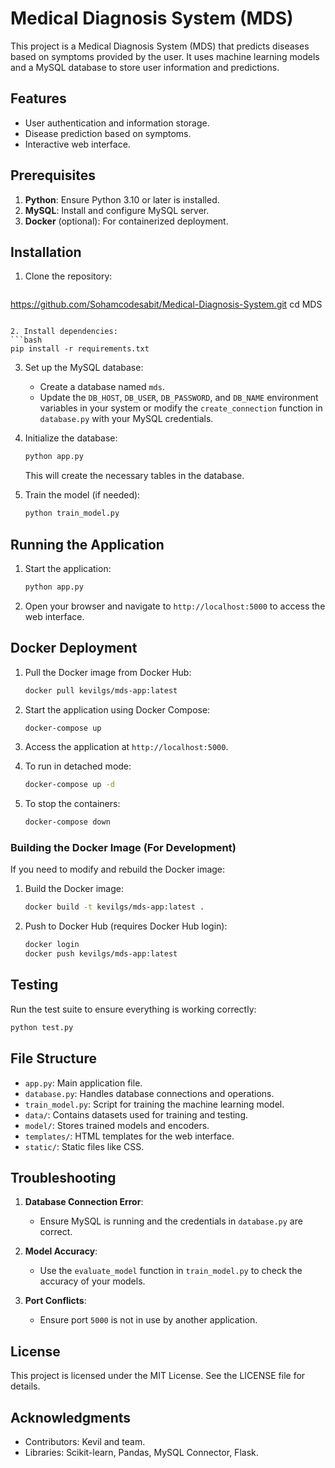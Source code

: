 # Medical Diagnosis System (MDS)

This project is a Medical Diagnosis System (MDS) that predicts diseases based on symptoms provided by the user. It uses machine learning models and a MySQL database to store user information and predictions.

## Features
- User authentication and information storage.
- Disease prediction based on symptoms.
- Interactive web interface.

## Prerequisites

1. **Python**: Ensure Python 3.10 or later is installed.
2. **MySQL**: Install and configure MySQL server.
3. **Docker** (optional): For containerized deployment.

## Installation

1. Clone the repository:
   ```bash
  https://github.com/Sohamcodesabit/Medical-Diagnosis-System.git
   cd MDS
   ```

2. Install dependencies:
   ```bash
   pip install -r requirements.txt
   ```

3. Set up the MySQL database:
   - Create a database named `mds`.
   - Update the `DB_HOST`, `DB_USER`, `DB_PASSWORD`, and `DB_NAME` environment variables in your system or modify the `create_connection` function in `database.py` with your MySQL credentials.

4. Initialize the database:
   ```bash
   python app.py
   ```
   This will create the necessary tables in the database.

5. Train the model (if needed):
   ```bash
   python train_model.py
   ```

## Running the Application

1. Start the application:
   ```bash
   python app.py
   ```

2. Open your browser and navigate to `http://localhost:5000` to access the web interface.

## Docker Deployment

1. Pull the Docker image from Docker Hub:
   ```bash
   docker pull kevilgs/mds-app:latest
   ```

2. Start the application using Docker Compose:
   ```bash
   docker-compose up
   ```

3. Access the application at `http://localhost:5000`.

4. To run in detached mode:
   ```bash
   docker-compose up -d
   ```

5. To stop the containers:
   ```bash
   docker-compose down
   ```

### Building the Docker Image (For Development)

If you need to modify and rebuild the Docker image:

1. Build the Docker image:
   ```bash
   docker build -t kevilgs/mds-app:latest .
   ```

2. Push to Docker Hub (requires Docker Hub login):
   ```bash
   docker login
   docker push kevilgs/mds-app:latest
   ```

## Testing

Run the test suite to ensure everything is working correctly:
```bash
python test.py
```

## File Structure
- `app.py`: Main application file.
- `database.py`: Handles database connections and operations.
- `train_model.py`: Script for training the machine learning model.
- `data/`: Contains datasets used for training and testing.
- `model/`: Stores trained models and encoders.
- `templates/`: HTML templates for the web interface.
- `static/`: Static files like CSS.

## Troubleshooting

1. **Database Connection Error**:
   - Ensure MySQL is running and the credentials in `database.py` are correct.

2. **Model Accuracy**:
   - Use the `evaluate_model` function in `train_model.py` to check the accuracy of your models.

3. **Port Conflicts**:
   - Ensure port `5000` is not in use by another application.

## License
This project is licensed under the MIT License. See the LICENSE file for details.

## Acknowledgments
- Contributors: Kevil and team.
- Libraries: Scikit-learn, Pandas, MySQL Connector, Flask.
